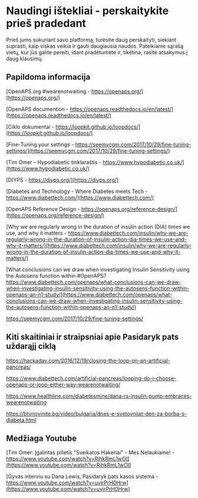 # Naudingi ištekliai - perskaitykite prieš pradedant

Prieš jums sukuriant savo platformą, turėsite daug perskaityti, siekiant suprasti, kaip viskas veikia ir gauti daugiausia naudos. Pateikiame sąrašą vietų, kur jūs galite pereiti, idant pradėtumėte ir, tikėtina, rasite atsakymus į daug klausimų.

## Papildoma informacija

[OpenAPS.org #wearenotwaiting - https://openaps.org/](https://openaps.org/)

[OpenAPS documention - https://openaps.readthedocs.io/en/latest/](https://openaps.readthedocs.io/en/latest/)

[Ciklo dokumentai - https://loopkit.github.io/loopdocs/](https://loopkit.github.io/loopdocs/)

[Fine-Tuning your settings - https://seemycgm.com/2017/10/29/fine-tuning-settings/](https://seemycgm.com/2017/10/29/fine-tuning-settings/)

[Tim Omer – Hypodiabetic tinklaraštis - https://www.hypodiabetic.co.uk/](https://www.hypodiabetic.co.uk/)

[DIYPS - https://diyps.org/](https://diyps.org/)

[Diabetes and Technology - Where Diabetes meets Tech - https://www.diabettech.com/](https://www.diabettech.com/)

[OpenAPS Reference Design - https://openaps.org/reference-design/](https://openaps.org/reference-design/)

[Why we are regularly wrong in the duration of insulin action (DIA) times we use, and why it matters - https://www.diabettech.com/insulin/why-we-are-regularly-wrong-in-the-duration-of-insulin-action-dia-times-we-use-and-why-it-matters/](https://www.diabettech.com/insulin/why-we-are-regularly-wrong-in-the-duration-of-insulin-action-dia-times-we-use-and-why-it-matters/)

[What conclusions can we draw when investigating Insulin Sensitivity using the Autosens function within #OpenAPS? https://www.diabettech.com/openaps/what-conclusions-can-we-draw-when-investigating-insulin-sensitivity-using-the-autosens-function-within-openaps-an-n1-study/](https://www.diabettech.com/openaps/what-conclusions-can-we-draw-when-investigating-insulin-sensitivity-using-the-autosens-function-within-openaps-an-n1-study/)

<https://seemycgm.com/2017/10/29/fine-tuning-settings/>

## Kiti skaitiniai ir straipsniai apie Pasidaryk pats uždarąjį ciklą

<https://hackaday.com/2016/12/19/closing-the-loop-on-an-artificial-pancreas/>

<https://www.diabettech.com/artificial-pancreas/looping-do-i-choose-openaps-or-loop-either-way-wearenotwaiting/>

<https://www.healthline.com/diabetesmine/dana-rs-insulin-pump-embraces-wearenotwaiting>

<https://btvnovinite.bg/video/bulgaria/dnes-e-svetovnijat-den-za-borba-s-diabeta.html>

## Medžiaga Youtube

[Tim Omer: Įgalintas pilietis "Sveikatos Hakeriai" - Mes Nelaukiame! - https://www.youtube.com/watch?v=RjhkRmL1wOI](https://www.youtube.com/watch?v=RjhkRmL1wOI)

[Gyvas interviu su Dana Lewis, Pasidaryk pats kasos sistema - https://www.youtube.com/watch?v=uvjrPrH0Hrw](https://www.youtube.com/watch?v=uvjrPrH0Hrw)